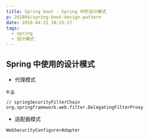 ```yaml
---
title: Spring boot - Spring 中的设计模式
p: 201804/spring-boot-design-pattern
date: 2018-04-21 10:25:17
tags:
  - spring
  - 设计模式
---
```


## Spring 中使用的设计模式

- 代理模式

e.g.
```
// springSecurityFilterChain
org.springframework.web.filter.DelegatingFilterProxy
```

- 适配器模式

```
WebSecurityConfigurerAdapter
```


